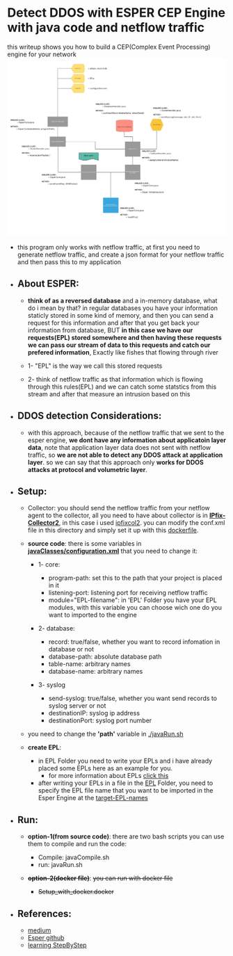# Detect DDOS with ESPER CEP Engine with java code and netflow traffic

this writeup shows you how to build a CEP(Complex Event Processing) engine for your network
![alt text](https://github.com/Alikhoshkholgh/DDOS-detection-ESPER-CEP-Engine/blob/main/CEP%20engine%20based%20on%20esper.jpeg)

+ this program only works with netflow traffic, at first you need to generate netflow traffic, and create a json format for your netflow traffic and then pass this to my application

+ ## About ESPER:
  + **think of as a reversed database** and a in-memory database, what do i mean by that? in regular databases you have your information staticly stored in some kind of memory, and then you can send a request for this information and after that you get back your information from database, BUT **in this case we have our requests(EPL) stored somewhere and then having these requests we can pass our stream of data to this requests and catch our prefered information**, Exactly like fishes that flowing through river

  + 1- "EPL" is the way we call this stored requests 
  + 2- think of netflow traffic as that information which is flowing through this rules(EPL) and we can catch some statstics from this stream and after that measure an intrusion based on this

+ ## DDOS detection Considerations:
  + with this approach, because of the netflow traffic that we sent to the esper engine, **we dont have any information about applicatoin layer data**, note that application layer data does not sent with netflow traffic, so **we are not able to detect any DDOS attack at application layer**. so we can say that this approach only **works for DDOS attacks at protocol and volumetric layer**.


+ ## Setup:
  + Collector: you should send the netflow traffic from your netflow agent to the collector, all you need to have about collector is in **[IPfix-Collector2](https://github.com/Alikhoshkholgh/DDOS-detection-ESPER-CEP-Engine/tree/main/IPfix-Collector2)**, in this case i used [ipfixcol2](https://github.com/CESNET/ipfixcol2). you can modify the conf.xml file in this directory and simply set it up with this [dockerfile](https://github.com/Alikhoshkholgh/DDOS-detection-ESPER-CEP-Engine/blob/main/IPfix-Collector2/dockerfile.docker).
  
  + **source code**: there is some variables in **[javaClasses/configuration.xml](https://github.com/Alikhoshkholgh/DDOS-detection-ESPER-CEP-Engine/blob/main/javaClasses/configuration.xml)** that you need to change it: 
    + 1- core: 
      + program-path: set this to the path that your project is placed in it
      + listening-port: listening port for receiving netflow traffic
      + module="EPL-filename": in 'EPL' Folder you have your EPL modules, with this variable you can choose wich one do you want to imported to the engine
    
    + 2- database:
      + record: true/false, whether you want to record infomation in database or not
      + database-path: absolute database path
      + table-name: arbitrary names
      + database-name: arbitrary names
     
    + 3- syslog
      + send-syslog: true/false, whether you want send records to syslog server or not
      + destinationIP: syslog ip address
      + destinationPort: syslog port number
         
  + you need to change the **'path'** variable in [./javaRun.sh](https://github.com/Alikhoshkholgh/DDOS-detection-ESPER-CEP-Engine/blob/main/javaRun.sh)   
    
  + **create EPL**:
    + in EPL Folder you need to write your EPLs and i have already placed some EPLs here as an example for you. 
        + for more information about EPLs [click this](http://esper.espertech.com/release-7.1.0/esper-reference/html/gettingstarted.html#gettingstarted_steps_4)
    + after writing your EPLs in a file in the [EPL](https://github.com/Alikhoshkholgh/DDOS-detection-ESPER-CEP-Engine/tree/main/EPLs) Folder, you need to specify the EPL file name that you want to be imported in the Esper Engine at the [target-EPL-names](https://github.com/Alikhoshkholgh/DDOS-detection-ESPER-CEP-Engine/blob/main/EPLs/target-EPL-names)
    
    
+ ## Run:
  + **option-1(from source code)**: there are two bash scripts you can use them to compile and run the code:
    + Compile: javaCompile.sh
    + run: javaRun.sh
    
  + **~~option-2(docker file)~~**: ~~you can run with docker file~~
    + ~~Setup_with_docker.docker~~

+ ## References:
  + [medium](https://medium.com/@bruno.felix/complex-event-processing-with-esper-core-concepts-f97394b39c07)
  + [Esper github](https://github.com/espertechinc/esper)
  + [learning StepByStep](http://esper.espertech.com/release-7.1.0/esper-reference/html/gettingstarted.html)
